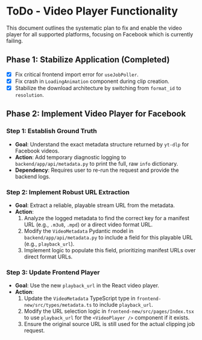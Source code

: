 # ToDo - Video Player Functionality

This document outlines the systematic plan to fix and enable the video player for all supported platforms, focusing on Facebook which is currently failing.

## Phase 1: Stabilize Application (Completed)

- [x] Fix critical frontend import error for `useJobPoller`.
- [x] Fix crash in `LoadingAnimation` component during clip creation.
- [x] Stabilize the download architecture by switching from `format_id` to `resolution`.

## Phase 2: Implement Video Player for Facebook

### Step 1: Establish Ground Truth

*   **Goal**: Understand the exact metadata structure returned by `yt-dlp` for Facebook videos.
*   **Action**: Add temporary diagnostic logging to `backend/app/api/metadata.py` to print the full, raw `info` dictionary.
*   **Dependency**: Requires user to re-run the request and provide the backend logs.

### Step 2: Implement Robust URL Extraction

*   **Goal**: Extract a reliable, playable stream URL from the metadata.
*   **Action**:
    1.  Analyze the logged metadata to find the correct key for a manifest URL (e.g., `.m3u8`, `.mpd`) or a direct video format URL.
    2.  Modify the `VideoMetadata` Pydantic model in `backend/app/api/metadata.py` to include a field for this playable URL (e.g., `playback_url`).
    3.  Implement logic to populate this field, prioritizing manifest URLs over direct format URLs.

### Step 3: Update Frontend Player

*   **Goal**: Use the new `playback_url` in the React video player.
*   **Action**:
    1.  Update the `VideoMetadata` TypeScript type in `frontend-new/src/types/metadata.ts` to include `playback_url`.
    2.  Modify the URL selection logic in `frontend-new/src/pages/Index.tsx` to use `playback_url` for the `<VideoPlayer />` component if it exists.
    3.  Ensure the original source URL is still used for the actual clipping job request. 